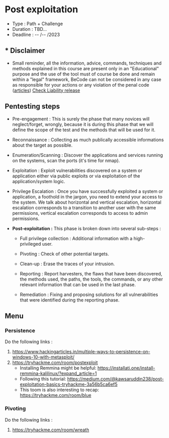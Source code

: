 # Post exploitation

* Type : Path + Challenge
* Duration : TBD...
* Deadline : -- /-- /2023

## * Disclaimer

* Small reminder, all the information, advice, commands, techniques and methods explained in this course are present only in an "Educational" purpose and the use of the tool must of course be done and remain within a "legal" framework, BeCode can not be considered in any case as responsible for your actions or any violation of the penal code ([articles](http://www.ejustice.just.fgov.be/mopdf/2006/09/12_2.pdf#Page6)) [Check Liability release](https://docs.google.com/document/d/1zSvQsnUtEqF2MraJwoR4Bc1DwLbeyZRUXGxViktBQns/edit?usp=sharing)

## Pentesting steps

* Pre-engagement : This is surely the phase that many novices will neglect/forget, wrongly, because it is during this phase that we will define the scope of the test and the methods that will be used for it.

* Reconnaissance : Collecting as much publically accessible informations about the target as possible.

* Enumeration/Scanning : Discover the applications and services running on the systems, scan the ports (it's time for nmap).

* Exploitation : Exploit vulnerabilities discovered on a system or application either via public exploits or via exploitation of the application/system logic.

* Privilege Escalation : Once you have successfully exploited a system or application, a foothold in the jargon, you need to extend your access to the system. We talk about horizontal and vertical escalation, horizontal escalation corresponds to a transition to another user with the same permissions, vertical escalation corresponds to access to admin permissions.

* **Post-exploitation :** This phase is broken down into several sub-steps :

    - Full privilege collection : Additional information with a high-privileged user.

    - Pivoting : Check of other potential targets.

    - Clean-up : Erase the traces of your intrusion.

    - Reporting : Report harvesters, the flaws that have been discovered, the methods used, the paths, the tools, the commands, or any other relevant information that can be used in the last phase.

    - Remediation : Fixing and proposing solutions for all vulnerabilities that were identified during the reporting phase.

## Menu

### Persistence
Do the following links :
1. https://www.hackingarticles.in/multiple-ways-to-persistence-on-windows-10-with-metasploit/
1. https://tryhackme.com/room/postexploit
   - Installing Remmina might be helpful: https://installati.one/install-remmina-kalilinux/?expand_article=1
   - Following this tutorial: https://medium.com/@kawsaruddin238/post-exploitation-basics-tryhackme-3a56b5ca6ef5
   - This toom is also interesting to recap: https://tryhackme.com/room/blue

### Pivoting
Do the following links :
1. https://tryhackme.com/room/wreath
